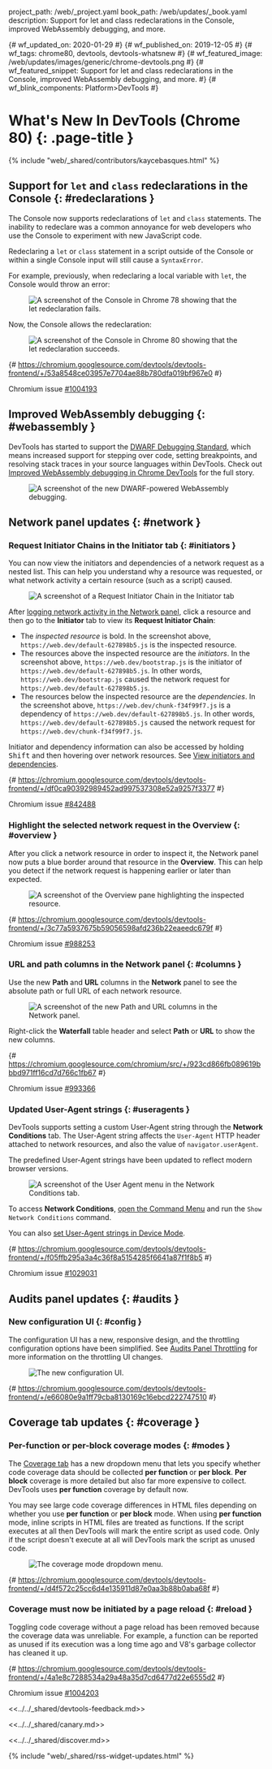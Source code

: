 project_path: /web/_project.yaml
book_path: /web/updates/_book.yaml
description: Support for let and class redeclarations in the Console, improved WebAssembly debugging, and more.

{# wf_updated_on: 2020-01-29 #}
{# wf_published_on: 2019-12-05 #}
{# wf_tags: chrome80, devtools, devtools-whatsnew #}
{# wf_featured_image: /web/updates/images/generic/chrome-devtools.png #}
{# wf_featured_snippet: Support for let and class redeclarations in the Console, improved WebAssembly debugging, and more. #}
{# wf_blink_components: Platform>DevTools #}

# What's New In DevTools (Chrome 80) {: .page-title }

{% include "web/_shared/contributors/kaycebasques.html" %}

## Support for `let` and `class` redeclarations in the Console {: #redeclarations }

The Console now supports redeclarations of `let` and `class` statements. The inability to redeclare
was a common annoyance for web developers who use the Console to experiment with new JavaScript
code.

<aside class="warning">
  Redeclaring a <code>let</code> or <code>class</code> statement in a script outside of the
  Console or within a single Console input will still cause a <code>SyntaxError</code>.
</aside>

For example, previously, when redeclaring a local variable with `let`, the Console would throw an error:

<figure>
  <img src="../../images/2019/12/letbefore.png"
       alt="A screenshot of the Console in Chrome 78 showing that the let redeclaration fails."/>
</figure>

Now, the Console allows the redeclaration:

<figure>
  <img src="../../images/2019/12/letafter.png"
       alt="A screenshot of the Console in Chrome 80 showing that the let redeclaration succeeds."/>
</figure>

{# https://chromium.googlesource.com/devtools/devtools-frontend/+/53a8548ce03957e7704ae88b780dfa019bf967e0 #}

Chromium issue [#1004193](https://crbug.com/1004193)

## Improved WebAssembly debugging {: #webassembly }

DevTools has started to support the [DWARF Debugging Standard](http://dwarfstd.org/),
which means increased support for stepping over code, setting breakpoints, and resolving stack traces in your
source languages within DevTools.
Check out [Improved WebAssembly debugging in Chrome DevTools](/web/updates/2019/12/webassembly)
for the full story.

<figure>
  <img src="../../images/2019/12/wasm.png"
       alt="A screenshot of the new DWARF-powered WebAssembly debugging."/>
</figure>

## Network panel updates {: #network }

### Request Initiator Chains in the Initiator tab {: #initiators }

You can now view the initiators and dependencies of a network request as a nested list. This
can help you understand why a resource was requested, or what network activity a certain resource
(such as a script) caused.

<figure>
  <img src="../../images/2019/12/initiators.png"
       alt="A screenshot of a Request Initiator Chain in the Initiator tab"/>
</figure>


After [logging network activity in the Network panel](/web/tools/chrome-devtools/network), click
a resource and then go to the **Initiator** tab to view its **Request Initiator Chain**:

* The *inspected resource* is bold. In the screenshot above, `https://web.dev/default-627898b5.js`
  is the inspected resource.
* The resources above the inspected resource are the *initiators*. In the screenshot above,
  `https://web.dev/bootstrap.js` is the initiator of `https://web.dev/default-627898b5.js`.
  In other words, `https://web.dev/bootstrap.js` caused the network request for 
  `https://web.dev/default-627898b5.js`.
* The resources below the inspected resource are the *dependencies*. In the screenshot above,
  `https://web.dev/chunk-f34f99f7.js` is a dependency of `https://web.dev/default-627898b5.js`.
  In other words, `https://web.dev/default-627898b5.js` caused the network request for
  `https://web.dev/chunk-f34f99f7.js`.

<aside class="note">
  Initiator and dependency information can also be accessed by holding <kbd>Shift</kbd> and then
  hovering over network resources. See 
  <a href="/web/tools/chrome-devtools/network/reference#initiators-dependencies">View
  initiators and dependencies</a>.
</aside>

{# https://chromium.googlesource.com/devtools/devtools-frontend/+/df0ca90392989452ad997537308e52a9257f3377 #}

Chromium issue [#842488](https://crbug.com/842488)

### Highlight the selected network request in the Overview {: #overview }

After you click a network resource in order to inspect it, the Network panel now puts a blue border 
around that resource in the **Overview**. This can help you detect if the network request is 
happening earlier or later than expected.

<figure>
  <img src="../../images/2019/12/overview.png"
       alt="A screenshot of the Overview pane highlighting the inspected resource."/>
</figure>

{# https://chromium.googlesource.com/devtools/devtools-frontend/+/3c77a5937675b59056598afd236b22eaeedc679f #}

Chromium issue [#988253](https://crbug.com/988253)

### URL and path columns in the Network panel {: #columns }

Use the new **Path** and **URL** columns in the **Network** panel to see the absolute path
or full URL of each network resource.

<figure>
  <img src="../../images/2019/12/columns.png"
       alt="A screenshot of the new Path and URL columns in the Network panel."/>
</figure>

Right-click the **Waterfall** table header and select **Path** or **URL** to show the new
columns.

{# https://chromium.googlesource.com/chromium/src/+/923cd866fb089619bbbd971ff16cd7d766c1fb67 #}

Chromium issue [#993366](https://crbug.com/993366)

### Updated User-Agent strings {: #useragents }

DevTools supports setting a custom User-Agent string through the **Network Conditions** tab. 
The User-Agent string affects the `User-Agent` HTTP header attached to network resources, and also 
the value of `navigator.userAgent`.

The predefined User-Agent strings have been updated to reflect modern browser versions.

<figure>
  <img src="../../images/2019/12/useragent.png"
       alt="A screenshot of the User Agent menu in the Network Conditions tab."/>
</figure>

To access **Network Conditions**, [open the Command Menu](/web/tools/chrome-devtools/command-menu)
and run the `Show Network Conditions` command.

<aside class="note">
  You can also <a href="/web/tools/chrome-devtools/device-mode#viewport">set User-Agent strings in 
  Device Mode</a>.
</aside>

{# https://chromium.googlesource.com/devtools/devtools-frontend/+/f05ffb295a3a4c36f8a5154285f6641a87f1f8b5 #}

Chromium issue [#1029031](https://crbug.com/1029031)

## Audits panel updates {: #audits }

### New configuration UI {: #config }

[throttling]: https://github.com/GoogleChrome/lighthouse/blob/master/docs/throttling.md#devtools-audits-panel-throttling

The configuration UI has a new, responsive design, and the throttling configuration options have
been simplified. See [Audits Panel Throttling][throttling] for more information on the throttling
UI changes.

<figure>
  <img src="../../images/2019/12/start.png"
       alt="The new configuration UI."/>
</figure>

{# https://chromium.googlesource.com/devtools/devtools-frontend/+/e66080e9a1ff79cba8130169c16ebcd222747510 #}

## Coverage tab updates {: #coverage }

### Per-function or per-block coverage modes {: #modes }

The [Coverage tab](/web/tools/chrome-devtools/coverage) has a new dropdown menu that lets 
you specify whether code coverage
data should be collected **per function** or **per block**. **Per block** coverage is
more detailed but also far more expensive to collect. DevTools uses **per function** coverage
by default now.

<aside class="caution">
  You may see large code coverage differences in HTML files depending on whether you use
  <b>per function</b> or <b>per block</b> mode.
  When using <b>per function</b> mode, inline scripts in HTML files are treated as functions.
  If the script executes at all then DevTools will mark the entire script as used code. Only if
  the script doesn't execute at all will DevTools mark the script as unused code.
</aside>

<figure>
  <img src="../../images/2019/12/modes.png"
       alt="The coverage mode dropdown menu."/>
</figure>

{# https://chromium.googlesource.com/devtools/devtools-frontend/+/d4f572c25cc6d4e135911d87e0aa3b88b0aba68f #}

### Coverage must now be initiated by a page reload {: #reload }

Toggling code coverage without a page reload has been removed because the coverage data
was unreliable. For example, a function can be reported as unused if its execution 
was a long time ago and V8's garbage collector has cleaned it up.

{# https://chromium.googlesource.com/devtools/devtools-frontend/+/4a1e8c7288534a29a48a35d7cd6477d22e6555d2 #}

Chromium issue [#1004203](https://crbug.com/1004203)

<<../../_shared/devtools-feedback.md>>

<<../../_shared/canary.md>>

<<../../_shared/discover.md>>

{% include "web/_shared/rss-widget-updates.html" %}
